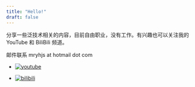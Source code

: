 ```yaml
---
title: "Hello!"
draft: false
---
```


分享一些泛技术相关的内容，目前自由职业，没有工作。有兴趣也可以关注我的 YouTube 和 BiliBili 频道。

邮件联系 mryhjs at hotmail dot com

- [![youtube](youtube.jpg)](https://www.youtube.com/@yhjs)

- [![bilibili](bilibili.jpg)](https://space.bilibili.com/327589238)

